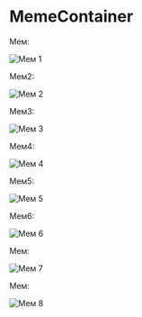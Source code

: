 # MemeContainer

Мем: 

![Мем 1](meme/meme.gif)

Мем2: 

![Мем 2](meme/meme.gif)

Мем3: 

![Мем 3](meme/meme.gif)

Мем4: 

![Мем 4](meme/meme.gif)

Мем5: 

![Мем 5](meme/meme.gif)

Мем6: 

![Мем 6](meme/meme.gif)

Мем: 

![Мем 7](meme/meme.gif)

Мем: 

![Мем 8](meme/meme.gif)
